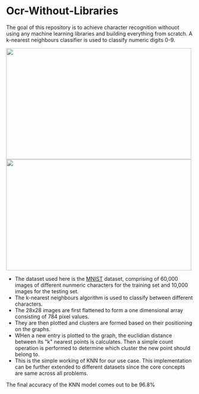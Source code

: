 # Ocr-Without-Libraries

The goal of this repository is to achieve character recognition withouot using any machine learning libraries and building everything from scratch. A k-nearest neighbours classifier is used to classify numeric digits 0-9. 


<img src="https://upload.wikimedia.org/wikipedia/commons/thumb/2/27/MnistExamples.png/320px-MnistExamples.png" width="500" height="300">
<img src="https://www.theclickreader.com/wp-content/uploads/2020/08/23-1024x576.png" width="500" height="300">

* The dataset used here is the [MNIST](http://yann.lecun.com/exdb/mnist/) dataset, comprising of 60,000 images of different nunmeric characters for the training set and 10,000 images for the  testing set. 
* The k-nearest neighbours algorithm is used to classify between different characters. 
* The 28x28 images are first flattened to form a one dimensional array consisting of 784 pixel values. 
* They are then plotted and clusters are formed based on their positioning on the graphs. 
* WHen a new entry is plotted to the graph, the euclidian distance between its "k" nearest points is calculates. Then a simple count operation is performed to determine which cluster the new point should belong to. 
* This is the simple working of KNN for our use case. This implementation can be further extended to different datasets since the core concepts are same across all problems.  

The final accuracy of the KNN model comes out to be 96.8% 
